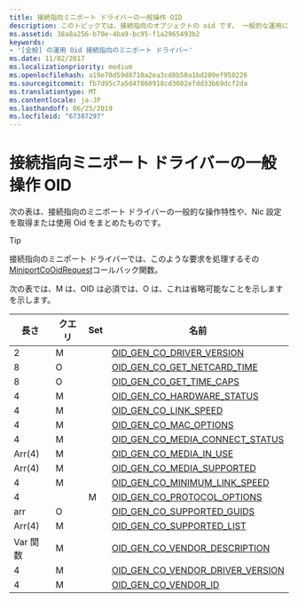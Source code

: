 ```yaml
---
title: 接続指向ミニポート ドライバーの一般操作 OID
description: このトピックでは、接続指向のオブジェクトの oid です。 一般的な運用について説明します。
ms.assetid: 38a8a256-b70e-4ba9-bc95-f1a2965493b2
keywords:
- '[全般] の運用 Oid 接続指向のミニポート ドライバー'
ms.date: 11/02/2017
ms.localizationpriority: medium
ms.openlocfilehash: a19e70d59d8710a2ea3cd8b50a1bd209ef950226
ms.sourcegitcommit: fb7d95c7a5d47860918cd3602efdd33b69dcf2da
ms.translationtype: MT
ms.contentlocale: ja-JP
ms.lasthandoff: 06/25/2019
ms.locfileid: "67387297"
---
```

# <a name="general-operational-oids-for-connection-oriented-miniport-drivers"></a>接続指向ミニポート ドライバーの一般操作 OID

次の表は、接続指向のミニポート ドライバーの一般的な操作特性や、Nic 設定を取得または使用 Oid をまとめたものです。

> [!TIP] 
> 接続指向のミニポート ドライバーでは、このような要求を処理するその[MiniportCoOidRequest](https://docs.microsoft.com/windows-hardware/drivers/ddi/content/ndis/nc-ndis-miniport_co_oid_request)コールバック関数。

次の表では、M は、OID は必須では、O は、これは省略可能なことを示しますを示します。

| 長さ | クエリ | Set | 名前 |
| --- | --- | --- | --- |
| 2 | M |   | [OID_GEN_CO_DRIVER_VERSION](oid-gen-co-driver-version.md) |
| 8 | O |   | [OID_GEN_CO_GET_NETCARD_TIME](oid-gen-co-get-netcard-time.md) |
| 8 | O |   | [OID_GEN_CO_GET_TIME_CAPS](oid-gen-co-get-time-caps.md) |
| 4 | M |   | [OID_GEN_CO_HARDWARE_STATUS](oid-gen-co-hardware-status.md) |
| 4 | M |   | [OID_GEN_CO_LINK_SPEED](oid-gen-co-link-speed.md) |
| 4 | M |   | [OID_GEN_CO_MAC_OPTIONS](oid-gen-co-mac-options.md) |
| 4 | M |   | [OID_GEN_CO_MEDIA_CONNECT_STATUS](oid-gen-co-media-connect-status.md) |
| Arr(4) | M |   | [OID_GEN_CO_MEDIA_IN_USE](oid-gen-co-media-in-use.md) |
| Arr(4) | M |   | [OID_GEN_CO_MEDIA_SUPPORTED](oid-gen-co-media-supported.md) |
| 4 | M |   | [OID_GEN_CO_MINIMUM_LINK_SPEED](oid-gen-co-minimum-link-speed.md) |
| 4 |   | M | [OID_GEN_CO_PROTOCOL_OPTIONS](oid-gen-co-protocol-options.md) |
| arr | O |   | [OID_GEN_CO_SUPPORTED_GUIDS](oid-gen-co-supported-guids.md) |
| Arr(4) | M |   | [OID_GEN_CO_SUPPORTED_LIST](oid-gen-co-supported-list.md) |
| Var 関数 | M |   | [OID_GEN_CO_VENDOR_DESCRIPTION](oid-gen-co-vendor-description.md) |
| 4 | M |   | [OID_GEN_CO_VENDOR_DRIVER_VERSION](oid-gen-co-vendor-driver-version.md) |
| 4 | M |   | [OID_GEN_CO_VENDOR_ID](oid-gen-co-vendor-id.md) |

